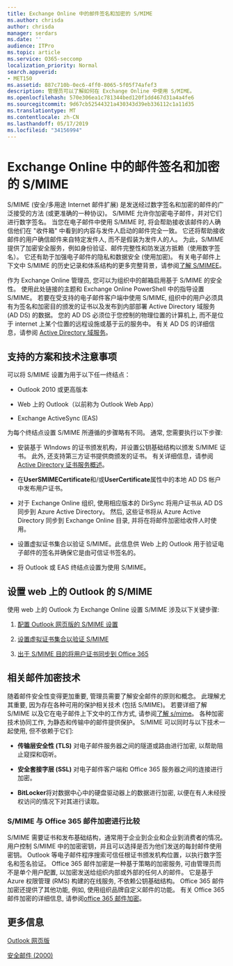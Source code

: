 ```yaml
---
title: Exchange Online 中的邮件签名和加密的 S/MIME
ms.author: chrisda
author: chrisda
manager: serdars
ms.date: ''
audience: ITPro
ms.topic: article
ms.service: O365-seccomp
localization_priority: Normal
search.appverid:
- MET150
ms.assetid: 887c710b-0ec6-4ff0-8065-5f05f74afef3
description: 管理员可以了解如何在 Exchange Online 中使用 S/MIME。
ms.openlocfilehash: 570e306ea1c781344bed120f1dd467d31a4a4fe6
ms.sourcegitcommit: 9d67cb52544321a430343d39eb336112c1a11d35
ms.translationtype: MT
ms.contentlocale: zh-CN
ms.lasthandoff: 05/17/2019
ms.locfileid: "34156994"
---
```

# <a name="smime-for-message-signing-and-encryption-in-exchange-online"></a>Exchange Online 中的邮件签名和加密的 S/MIME

S/MIME (安全/多用途 Internet 邮件扩展) 是发送经过数字签名和加密的邮件的广泛接受的方法 (或更准确的一种协议)。 S/MIME 允许你加密电子邮件，并对它们进行数字签名。 当您在电子邮件中使用 S/MIME 时, 将会帮助接收该邮件的人确信他们在 "收件箱" 中看到的内容与发件人启动的邮件完全一致。 它还将帮助接收邮件的用户确信邮件来自特定发件人, 而不是假装为发件人的人。 为此，S/MIME 提供了加密安全服务，例如身份验证、邮件完整性和防发送方抵赖（使用数字签名）。 它还有助于加强电子邮件的隐私和数据安全 (使用加密)。 有关电子邮件上下文中 S/MIME 的历史记录和体系结构的更多完整背景，请参阅[了解 S/MIMEE](https://go.microsoft.com/fwlink/?LinkID=393948)。

作为 Exchange Online 管理员, 您可以为组织中的邮箱启用基于 S/MIME 的安全性。 使用此处链接的主题和 Exchange Online PowerShell 中的指导设置 S/MIME。 若要在受支持的电子邮件客户端中使用 S/MIME, 组织中的用户必须具有为签名和加密目的颁发的证书以及发布到内部部署 Active Directory 域服务 (AD DS) 的数据。 您的 AD DS 必须位于您控制的物理位置的计算机上, 而不是位于 internet 上某个位置的远程设施或基于云的服务中。 有关 AD DS 的详细信息，请参阅 [Active Directory 域服务](https://go.microsoft.com/fwlink/?LinkID=394064)。

## <a name="supported-scenarios-and-technical-considerations"></a>支持的方案和技术注意事项

可以将 S/MIME 设置为用于以下任一终结点：

- Outlook 2010 或更高版本

- Web 上的 Outlook（以前称为 Outlook Web App）

- Exchange ActiveSync (EAS)

为每个终结点设置 S/MIME 所遵循的步骤略有不同。 通常, 您需要执行以下步骤:

- 安装基于 WIndows 的证书颁发机构，并设置公钥基础结构以颁发 S/MIME 证书。 此外, 还支持第三方证书提供商颁发的证书。 有关详细信息，请参阅 [Active Directory 证书服务概述](https://technet.microsoft.com/library/hh831740.aspx)。

- 在**UserSMIMECertificate**和/或**UserCertificate**属性中的本地 AD DS 帐户中发布用户证书。

- 对于 Exchange Online 组织, 使用相应版本的 DirSync 将用户证书从 AD DS 同步到 Azure Active Directory。 然后, 这些证书将从 Azure Active Directory 同步到 Exchange Online 目录, 并将在将邮件加密给收件人时使用。

- 设置虚拟证书集合以验证 S/MIME。此信息供 Web 上的 Outlook 用于验证电子邮件的签名并确保它是由可信证书签名的。

- 将 Outlook 或 EAS 终结点设置为使用 S/MIME。

## <a name="setup-smime-with-outlook-on-the-web"></a>设置 web 上的 Outlook 的 S/MIME

使用 web 上的 Outlook 为 Exchange Online 设置 S/MIME 涉及以下关键步骤:

1. [配置 Outlook 网页版的 S/MIME 设置](configure-s-mime-settings-for-outlook-web-app.md)

2. [设置虚拟证书集合以验证 S/MIME](set-up-virtual-certificate-collection-to-validate-s-mime.md)

3. [出于 S/MIME 目的将用户证书同步到 Office 365](sync-user-certificates-to-office-365-for-s-mime.md)

## <a name="related-message-encryption-technologies"></a>相关邮件加密技术

随着邮件安全性变得更加重要, 管理员需要了解安全邮件的原则和概念。 此理解尤其重要, 因为存在各种可用的保护相关技术 (包括 S/MIME)。 若要详细了解 S/MIME 以及它在电子邮件上下文中的工作方式, 请参阅[了解 s/mime](https://go.microsoft.com/fwlink/?LinkID=393948)。 各种加密技术协同工作, 为静态和传输中的邮件提供保护。 S/MIME 可以同时与以下技术一起使用, 但不依赖于它们:

- **传输层安全性 (TLS)** 对电子邮件服务器之间的隧道或路由进行加密, 以帮助阻止窥探和窃听。

- **安全套接字层 (SSL)** 对电子邮件客户端和 Office 365 服务器之间的连接进行加密。

- **BitLocker**将对数据中心中的硬盘驱动器上的数据进行加密, 以便在有人未经授权访问的情况下对其进行读取。

### <a name="smime-compared-with-office-365-message-encryption"></a>S/MIME 与 Office 365 邮件加密进行比较

S/MIME 需要证书和发布基础结构，通常用于企业到企业和企业到消费者的情况。 用户控制 S/MIME 中的加密密钥，并且可以选择是否为他们发送的每封邮件使用密钥。 Outlook 等电子邮件程序搜索可信任根证书颁发机构位置，以执行数字签名和签名验证。 Office 365 邮件加密是一种基于策略的加密服务, 可由管理员而不是单个用户配置, 以加密发送给组织内部或外部的任何人的邮件。 它是基于 Azure 权限管理 (RMS) 构建的在线服务, 不依赖公钥基础结构。 Office 365 邮件加密还提供了其他功能, 例如, 使用组织品牌自定义邮件的功能。 有关 Office 365 邮件加密的详细信息, 请参阅[office 365 邮件加密](https://go.microsoft.com/fwlink/?LinkID=392525)。

## <a name="more-information"></a>更多信息

[Outlook 网页版](http://technet.microsoft.com/library/3814b665-01e8-4881-9a44-163f14789ee4.aspx)

[安全邮件 (2000)](https://technet.microsoft.com/en-us/library/cc962043.aspx)
